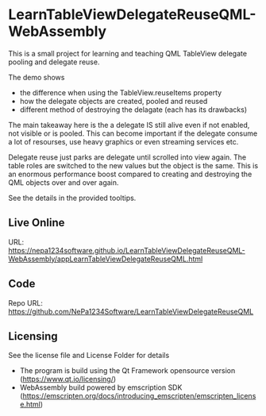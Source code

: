 # LearnTableViewDelegateReuseQML-WebAssembly

This is a small project for learning and teaching QML TableView delegate pooling and delegate reuse.

The demo shows 
- the difference when using the TableView.reuseItems property 
- how the delegate objects are created, pooled and reused
- different method of destroying the delagate (each has its drawbacks)


The main takeaway here is the a delegate IS still alive even if not enabled, not visible or is pooled.
This can become important if the delegate consume a lot of resourses, use heavy graphics or even streaming services etc.

Delegate reuse just parks are delegate until scrolled into view again. The table roles are switched to the new values but the object is the same. This is an enormous performance boost compared to creating and destroying the QML objects over and over again.

See the details in the provided tooltips.

## Live Online

URL: https://nepa1234software.github.io/LearnTableViewDelegateReuseQML-WebAssembly/appLearnTableViewDelegateReuseQML.html

## Code

Repo URL: https://github.com/NePa1234Software/LearnTableViewDelegateReuseQML

## Licensing

See the license file and License Folder for details
- The program is build using the Qt Framework opensource version (https://www.qt.io/licensing/)
- WebAssembly build powered by emscription SDK (https://emscripten.org/docs/introducing_emscripten/emscripten_license.html)

